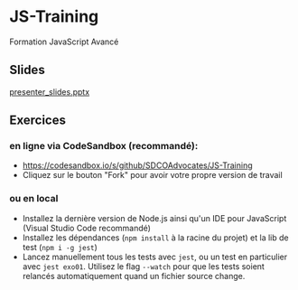 # JS-Training

Formation JavaScript Avancé

## Slides

[presenter_slides.pptx](https://github.com/SDCOAdvocates/JS-Training/raw/master/presenter_slides.pptx)

## Exercices

### en ligne via CodeSandbox (recommandé):

- https://codesandbox.io/s/github/SDCOAdvocates/JS-Training
- Cliquez sur le bouton "Fork" pour avoir votre propre version de travail

### ou en local

- Installez la dernière version de Node.js ainsi qu'un IDE pour JavaScript (Visual Studio Code recommandé)
- Installez les dépendances (`npm install` à la racine du projet) et la lib de test (`npm i -g jest`)
- Lancez manuellement tous les tests avec `jest`, ou un test en particulier avec `jest exo01`. Utilisez le flag `--watch` pour que les tests soient relancés automatiquement quand un fichier source change.
